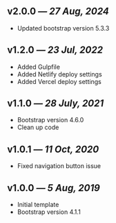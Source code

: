 ## v2.0.0 _— 27 Aug, 2024_

- Updated bootstrap version 5.3.3

## v1.2.0 _— 23 Jul, 2022_

- Added Gulpfile
- Added Netlify deploy settings
- Added Vercel deploy settings

## v1.1.0 _— 28 July, 2021_

- Bootstrap version 4.6.0
- Clean up code

## v1.0.1 _— 11 Oct, 2020_

- Fixed navigation button issue

## v1.0.0 _— 5 Aug, 2019_

- Initial template
- Bootstrap version 4.1.1
